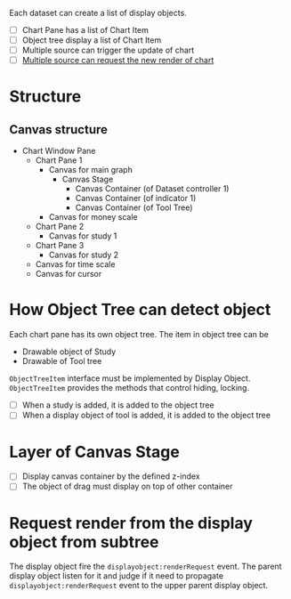 Each dataset can create a list of display objects.

- [ ] Chart Pane has a list of Chart Item
- [ ] Object tree display a list of Chart Item
- [ ] Multiple source can trigger the update of chart
- [ ] [Multiple source can request the new render of chart](#request-render-from-the-display-object-from-subtree)

# Structure

## Canvas structure
- Chart Window Pane
    - Chart Pane 1
        - Canvas for main graph
            - Canvas Stage
                - Canvas Container (of Dataset controller 1)
                - Canvas Container (of indicator 1)
                - Canvas Container (of Tool Tree)
        - Canvas for money scale
    - Chart Pane 2
        - Canvas for study 1
    - Chart Pane 3
        - Canvas for study 2
    - Canvas for time scale
    - Canvas for cursor

# How Object Tree can detect object

Each chart pane has its own object tree.
The item in object tree can be
- Drawable object of Study
- Drawable of Tool tree

`ObjectTreeItem` interface must be implemented by Display Object.
`ObjectTreeItem` provides the methods that control hiding, locking.

- [ ] When a study is added, it is added to the object tree
- [ ] When a display object of tool is added, it is added to the object tree

# Layer of Canvas Stage
- [ ] Display canvas container by the defined z-index
- [ ] The object of drag must display on top of other container

# Request render from the display object from subtree
The display object fire the `displayobject:renderRequest` event.
The parent display object listen for it and judge if it need to propagate `displayobject:renderRequest` event to the upper parent display object.

